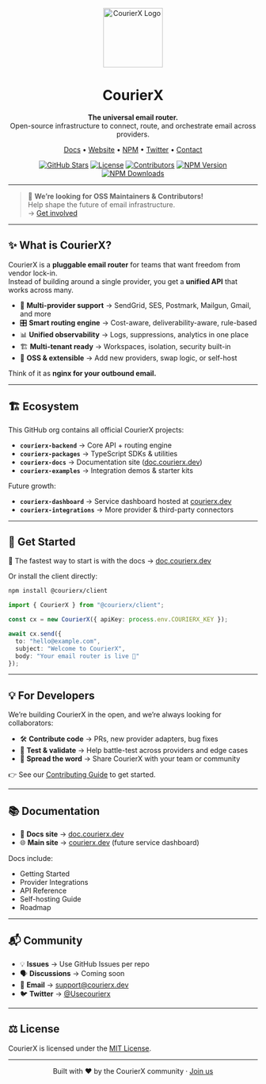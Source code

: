 <!-- CourierX README -->

<p align="center">
  <img src="https://courierx.dev/assets/logo.svg" width="120" alt="CourierX Logo"/>
</p>

<h1 align="center">CourierX</h1>

<p align="center">
  <strong>The universal email router.</strong><br/>
  Open-source infrastructure to connect, route, and orchestrate email across providers.
</p>

<p align="center">
  <a href="https://doc.courierx.dev">Docs</a> •
  <a href="https://courierx.dev">Website</a> •
  <a href="https://www.npmjs.com/org/courierx">NPM</a> •
  <a href="https://twitter.com/courierx">Twitter</a> •
  <a href="mailto:support@courierx.dev">Contact</a>
</p>

<p align="center">
  <a href="https://github.com/courierx"><img src="https://img.shields.io/github/stars/courierx?style=social" alt="GitHub Stars"/></a>
  <a href="https://github.com/courierx/courierx-backend/blob/main/LICENSE"><img src="https://img.shields.io/github/license/courierx/courierx-backend" alt="License"/></a>
  <a href="https://github.com/courierx/courierx-backend/graphs/contributors"><img src="https://img.shields.io/github/contributors/courierx/courierx-backend" alt="Contributors"/></a>
  <a href="https://www.npmjs.com/package/@courierx/client"><img src="https://img.shields.io/npm/v/@courierx/client?color=blue&label=npm" alt="NPM Version"/></a>
  <a href="https://www.npmjs.com/package/@courierx/client"><img src="https://img.shields.io/npm/dm/@courierx/client.svg?color=blue" alt="NPM Downloads"/></a>
</p>

---

> 🚨 **We’re looking for OSS Maintainers & Contributors!**  
> Help shape the future of email infrastructure.  
> → [Get involved](https://github.com/courierx)

---

## ✨ What is CourierX?

CourierX is a **pluggable email router** for teams that want freedom from vendor lock-in.  
Instead of building around a single provider, you get a **unified API** that works across many.

- 🔌 **Multi-provider support** → SendGrid, SES, Postmark, Mailgun, Gmail, and more  
- 🎛 **Smart routing engine** → Cost-aware, deliverability-aware, rule-based  
- 📊 **Unified observability** → Logs, suppressions, analytics in one place  
- 🏗 **Multi-tenant ready** → Workspaces, isolation, security built-in  
- 👐 **OSS & extensible** → Add new providers, swap logic, or self-host  

Think of it as **nginx for your outbound email.**

---

## 🏗 Ecosystem

This GitHub org contains all official CourierX projects:

- **`courierx-backend`** → Core API + routing engine  
- **`courierx-packages`** → TypeScript SDKs & utilities  
- **`courierx-docs`** → Documentation site ([doc.courierx.dev](https://doc.courierx.dev))  
- **`courierx-examples`** → Integration demos & starter kits  

Future growth:  
- **`courierx-dashboard`** → Service dashboard hosted at [courierx.dev](https://courierx.dev)  
- **`courierx-integrations`** → More provider & third-party connectors  

---

## 🚀 Get Started

📖 The fastest way to start is with the docs → [doc.courierx.dev](https://doc.courierx.dev)

Or install the client directly:

```bash
npm install @courierx/client
```

```typescript
import { CourierX } from "@courierx/client";

const cx = new CourierX({ apiKey: process.env.COURIERX_KEY });

await cx.send({
  to: "hello@example.com",
  subject: "Welcome to CourierX",
  body: "Your email router is live 🚀"
});
```
---
## 💡 For Developers

We’re building CourierX in the open, and we’re always looking for collaborators:

- 🛠 **Contribute code** → PRs, new provider adapters, bug fixes  
- 🧪 **Test & validate** → Help battle-test across providers and edge cases  
- 📢 **Spread the word** → Share CourierX with your team or community  

👉 See our [Contributing Guide](./CONTRIBUTING.md) to get started.

---
## 📚 Documentation

- 📖 **Docs site** → [doc.courierx.dev](https://doc.courierx.dev)  
- 🌐 **Main site** → [courierx.dev](https://courierx.dev) (future service dashboard)  

Docs include:  
- Getting Started  
- Provider Integrations  
- API Reference  
- Self-hosting Guide  
- Roadmap  

---

## 📬 Community

- 💡 **Issues** → Use GitHub Issues per repo  
- 🗣 **Discussions** → Coming soon  
- 📧 **Email** → [support@courierx.dev](mailto:support@courierx.dev)  
- 🐦 **Twitter** → [@Usecourierx](https://twitter.com/Usecourierx)  

---

## ⚖️ License

CourierX is licensed under the [MIT License](./LICENSE).

---

<p align="center">
  Built with ❤️ by the CourierX community · <a href="https://doc.courierx.dev">Join us</a>
</p>
